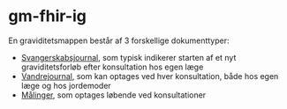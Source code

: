 # gm-fhir-ig

En graviditetsmappen består af 3 forskellige dokumenttyper:

- [Svangerskabsjournal](StructureDefinition-GMPRFDocumentBundle.html), som typisk indikerer starten af et nyt
  graviditetsforløb efter konsultation hos egen læge
- [Vandrejournal](StructureDefinition-GMPSCRDocumentBundle.html), som kan optages ved hver konsultation, både hos egen
  læge og hos jordemoder
- [Målinger](StructureDefinition-GMPMRDocumentBundle.html), som optages løbende ved konsultationer

